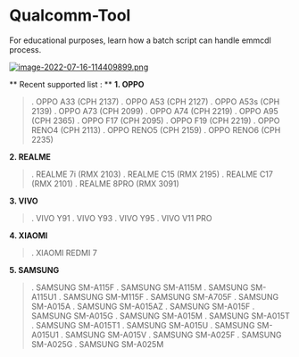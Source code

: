 # Qualcomm-Tool
For educational purposes, learn how a batch script can handle emmcdl process.

[![image-2022-07-16-114409899.png](https://i.postimg.cc/438z6ydH/image-2022-07-16-114409899.png)](https://postimg.cc/zLgb5JTq)

** Recent supported list : **
**1. OPPO**
>. OPPO A33 (CPH 2137)
>. OPPO A53 (CPH 2127)
>. OPPO A53s (CPH 2139)
>. OPPO A73 (CPH 2099)
>. OPPO A74 (CPH 2219)
>. OPPO A95 (CPH 2365)
>. OPPO F17 (CPH 2095)
>. OPPO F19 (CPH 2219)
>. OPPO RENO4 (CPH 2113)
>. OPPO RENO5 (CPH 2159)
>. OPPO RENO6 (CPH 2235)

**2. REALME**
>. REALME 7i (RMX 2103)
>. REALME C15 (RMX 2195)
>. REALME C17 (RMX 2101)
>. REALME 8PRO (RMX 3091)

**3. VIVO**
>. VIVO Y91
>. VIVO Y93
>. VIVO Y95
>. VIVO V11 PRO

**4. XIAOMI**
>. XIAOMI REDMI 7

**5. SAMSUNG**
>. SAMSUNG SM-A115F
>. SAMSUNG SM-A115M
>. SAMSUNG SM-A115U1
>. SAMSUNG SM-M115F 
>. SAMSUNG SM-A705F
>. SAMSUNG SM-A015A
>. SAMSUNG SM-A015AZ
>. SAMSUNG SM-A015F
>. SAMSUNG SM-A015G
>. SAMSUNG SM-A015M
>. SAMSUNG SM-A015T 
>. SAMSUNG SM-A015T1
>. SAMSUNG SM-A015U
>. SAMSUNG SM-A015U1
>. SAMSUNG SM-A015V
>. SAMSUNG SM-A025F
>. SAMSUNG SM-A025G
>. SAMSUNG SM-A025M
